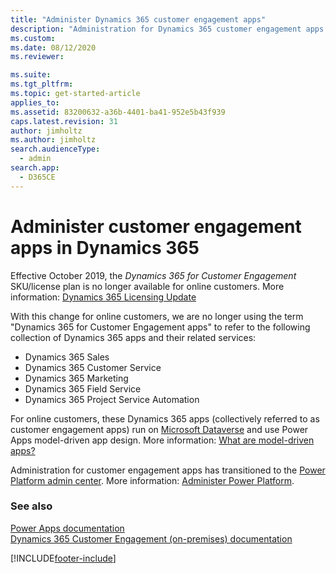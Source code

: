 ```yaml
---
title: "Administer Dynamics 365 customer engagement apps"
description: "Administration for Dynamics 365 customer engagement apps has transitioned to the Power Platform admin center. See this page for more information."
ms.custom: 
ms.date: 08/12/2020
ms.reviewer: 

ms.suite: 
ms.tgt_pltfrm: 
ms.topic: get-started-article
applies_to: 
ms.assetid: 83200632-a36b-4401-ba41-952e5b43f939
caps.latest.revision: 31
author: jimholtz
ms.author: jimholtz
search.audienceType: 
  - admin
search.app: 
  - D365CE
---
```

# Administer customer engagement apps in Dynamics 365

Effective October 2019, the *Dynamics 365 for Customer Engagement* SKU/license plan is no longer available for online customers. More information: [Dynamics 365 Licensing Update](/dynamics365/licensing/update)

With this change for online customers, we are no longer using the term "Dynamics 365 for Customer Engagement apps" to refer to the following collection of Dynamics 365 apps and their related services:
- Dynamics 365 Sales
- Dynamics 365 Customer Service
- Dynamics 365 Marketing 
- Dynamics 365 Field Service
- Dynamics 365 Project Service Automation


For online customers, these Dynamics 365 apps (collectively referred to as customer engagement apps) run on [Microsoft Dataverse](https://docs.microsoft.com/powerapps/maker/data-platform/data-platform-intro) and use Power Apps model-driven app design. More information: [What are model-driven apps?](https://docs.microsoft.com/powerapps/maker/model-driven-apps/model-driven-app-overview)

Administration for customer engagement apps has transitioned to the [Power Platform admin center](https://admin.powerplatform.microsoft.com). More information: [Administer Power Platform](https://docs.microsoft.com/power-platform/admin/admin-documentation).


### See also
[Power Apps documentation](/powerapps/)<br/>
[Dynamics 365 Customer Engagement (on-premises) documentation](../customerengagement/on-premises/overview.md)


[!INCLUDE[footer-include](../includes/footer-banner.md)]
